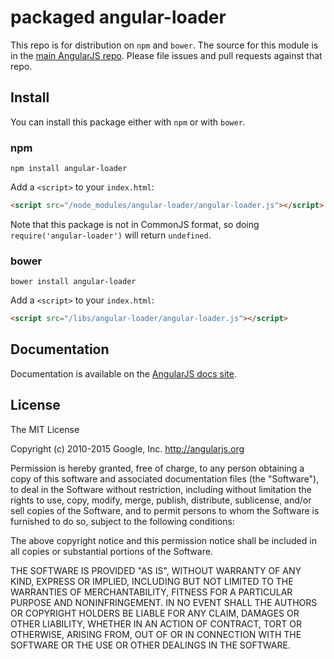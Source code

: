 # packaged angular-loader

This repo is for distribution on `npm` and `bower`. The source for this module is in the
[main AngularJS repo](https://github.com/angular/angular.js/blob/master/src/loader.js).
Please file issues and pull requests against that repo.

## Install

You can install this package either with `npm` or with `bower`.

### npm

```shell
npm install angular-loader
```

Add a `<script>` to your `index.html`:

```html
<script src="/node_modules/angular-loader/angular-loader.js"></script>
```

Note that this package is not in CommonJS format, so doing `require('angular-loader')` will
return `undefined`.

### bower

```shell
bower install angular-loader
```

Add a `<script>` to your `index.html`:

```html
<script src="/libs/angular-loader/angular-loader.js"></script>
```

## Documentation

Documentation is available on the
[AngularJS docs site](http://docs.angularjs.org/guide/bootstrap).

## License

The MIT License

Copyright (c) 2010-2015 Google, Inc. http://angularjs.org

Permission is hereby granted, free of charge, to any person obtaining a copy
of this software and associated documentation files (the "Software"), to deal
in the Software without restriction, including without limitation the rights
to use, copy, modify, merge, publish, distribute, sublicense, and/or sell
copies of the Software, and to permit persons to whom the Software is
furnished to do so, subject to the following conditions:

The above copyright notice and this permission notice shall be included in
all copies or substantial portions of the Software.

THE SOFTWARE IS PROVIDED "AS IS", WITHOUT WARRANTY OF ANY KIND, EXPRESS OR
IMPLIED, INCLUDING BUT NOT LIMITED TO THE WARRANTIES OF MERCHANTABILITY,
FITNESS FOR A PARTICULAR PURPOSE AND NONINFRINGEMENT. IN NO EVENT SHALL THE
AUTHORS OR COPYRIGHT HOLDERS BE LIABLE FOR ANY CLAIM, DAMAGES OR OTHER
LIABILITY, WHETHER IN AN ACTION OF CONTRACT, TORT OR OTHERWISE, ARISING FROM,
OUT OF OR IN CONNECTION WITH THE SOFTWARE OR THE USE OR OTHER DEALINGS IN
THE SOFTWARE.

